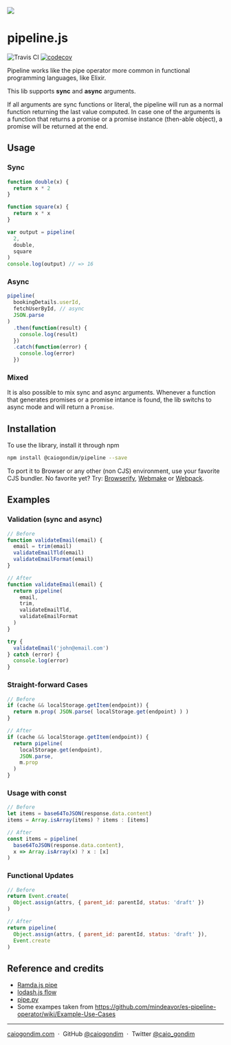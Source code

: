<img src="http://rawgit.com/caiogondim/pipeline.js/master/img/icon.svg">

# pipeline.js

<img src="http://travis-ci.org/caiogondim/pipeline.js.svg?branch=master" alt="Travis CI"> [![codecov](https://codecov.io/gh/caiogondim/obstructed.js/branch/master/graph/badge.svg)](https://codecov.io/gh/caiogondim/obstructed.js)


Pipeline works like the pipe operator more common in functional programming
languages, like Elixir.

This lib supports **sync** and **async** arguments.

If all arguments are sync functions or literal, the pipeline will run as a normal
function returning the last value computed. In case one of the arguments is a
function that returns a promise or a promise instance (then-able object), a
promise will be returned at the end.

## Usage

### Sync

```js
function double(x) {
  return x * 2
}

function square(x) {
  return x * x
}

var output = pipeline(
  2,
  double,
  square
)
console.log(output) // => 16
```

### Async

```js
pipeline(
  bookingDetails.userId,
  fetchUserById, // async
  JSON.parse
)
  .then(function(result) {
    console.log(result)
  })
  .catch(function(error) {
    console.log(error)
  })
```

### Mixed

It is also possible to mix sync and async arguments.
Whenever a function that generates promises or a promise intance is found,
the lib switchs to async mode and will return a `Promise`.

## Installation

To use the library, install it through npm

```bash
npm install @caiogondim/pipeline --save
```

To port it to Browser or any other (non CJS) environment, use your favorite CJS
bundler. No favorite yet? Try: [Browserify](http://browserify.org/),
[Webmake](https://github.com/medikoo/modules-webmake) or
[Webpack](http://webpack.github.io/).

## Examples

### Validation (sync and async)

```js
// Before
function validateEmail(email) {
  email = trim(email)
  validateEmailTld(email)
  validateEmailFormat(email)
}

// After
function validateEmail(email) {
  return pipeline(
    email,
    trim,
    validateEmailTld,
    validateEmailFormat
  )
}

try {
  validateEmail('john@email.com')
} catch (error) {
  console.log(error)
}
```

### Straight-forward Cases

```js
// Before
if (cache && localStorage.getItem(endpoint)) {
  return m.prop( JSON.parse( localStorage.get(endpoint) ) )
}

// After
if (cache && localStorage.getItem(endpoint)) {
  return pipeline(
    localStorage.get(endpoint),
    JSON.parse,
    m.prop
  )
}
```

### Usage with const

```js
// Before
let items = base64ToJSON(response.data.content)
items = Array.isArray(items) ? items : [items]

// After
const items = pipeline(
  base64ToJSON(response.data.content),
  x => Array.isArray(x) ? x : [x]
)
```

### Functional Updates

```js
// Before
return Event.create(
  Object.assign(attrs, { parent_id: parentId, status: 'draft' })
)

// After
return pipeline(
  Object.assign(attrs, { parent_id: parentId, status: 'draft' }),
  Event.create
)
```

## Reference and credits
- [Ramda.js pipe](http://ramdajs.com/docs/#pipe)
- [lodash.js flow](https://lodash.com/docs#flow)
- [pipe.py](https://github.com/JulienPalard/Pipe)
- Some exampes taken from https://github.com/mindeavor/es-pipeline-operator/wiki/Example-Use-Cases

---

[caiogondim.com](https://caiogondim.com) &nbsp;&middot;&nbsp;
GitHub [@caiogondim](https://github.com/caiogondim) &nbsp;&middot;&nbsp;
Twitter [@caio_gondim](https://twitter.com/caio_gondim)

